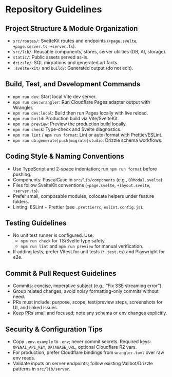 # Repository Guidelines

## Project Structure & Module Organization

- `src/routes/`: SvelteKit routes and endpoints (`+page.svelte`, `+page.server.ts`, `+server.ts`).
- `src/lib/`: Reusable components, stores, server utilities (DB, AI, storage).
- `static/`: Public assets served as-is.
- `drizzle/`: SQL migrations and generated artifacts.
- `.svelte-kit/` and `build/`: Generated output (do not edit).

## Build, Test, and Development Commands

- `npm run dev`: Start local Vite dev server.
- `npm run dev:wrangler`: Run Cloudflare Pages adapter output with Wrangler.
- `npm run dev:local`: Build then run Pages locally with live reload.
- `npm run build`: Production build via Vite/SvelteKit.
- `npm run preview`: Preview the production build locally.
- `npm run check`: Type-check and Svelte diagnostics.
- `npm run lint` / `npm run format`: Lint or auto-format with Prettier/ESLint.
- `npm run db:generate|push|migrate|studio`: Drizzle schema workflows.

## Coding Style & Naming Conventions

- Use TypeScript and 2-space indentation; run `npm run format` before pushing.
- Components: PascalCase in `src/lib/components` (e.g., `QRModal.svelte`).
- Files follow SvelteKit conventions (`+page.svelte`, `+layout.svelte`, `+server.ts`).
- Prefer small, composable modules; colocate helpers under feature folders.
- Linting: ESLint + Prettier (see `.prettierrc`, `eslint.config.js`).

## Testing Guidelines

- No unit test runner is configured. Use:
  - `npm run check` for TS/Svelte type safety.
  - `npm run lint` and `npm run preview` for manual verification.
- If adding tests, prefer Vitest for unit tests (`*.test.ts`) and Playwright for e2e.

## Commit & Pull Request Guidelines

- Commits: concise, imperative subject (e.g., “Fix SSE streaming error”).
- Group related changes; avoid noisy formatting-only commits without need.
- PRs must include: purpose, scope, test/preview steps, screenshots for UI, and linked issues.
- Keep PRs small and focused; note any schema or env changes explicitly.

## Security & Configuration Tips

- Copy `.env.example` to `.env`; never commit secrets. Required keys: `OPENAI_API_KEY`, `DATABASE_URL`, optional Cloudflare R2 vars.
- For production, prefer Cloudflare bindings from `wrangler.toml` over raw env reads.
- Validate inputs on server endpoints; follow existing Valibot/Drizzle patterns in `src/lib/server`.
